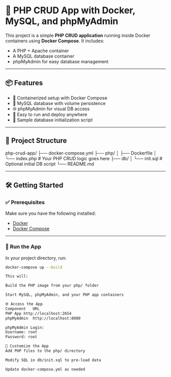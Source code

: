 # 🚀 PHP CRUD App with Docker, MySQL, and phpMyAdmin

This project is a simple **PHP CRUD application** running inside Docker containers using **Docker Compose**. It includes:
- A PHP + Apache container
- A MySQL database container
- phpMyAdmin for easy database management

---

## 📦 Features

- 🔧 Containerized setup with Docker Compose
- 🐘 MySQL database with volume persistence
- 🌐 phpMyAdmin for visual DB access
- 🧰 Easy to run and deploy anywhere
- 📝 Sample database initialization script

---

## 📁 Project Structure

php-crud-app/
├── docker-compose.yml
├── php/
│ ├── Dockerfile
│ └── index.php # Your PHP CRUD logic goes here
├── db/
│ └── init.sql # Optional initial DB script
└── README.md


---

## 🛠️ Getting Started

### ✅ Prerequisites

Make sure you have the following installed:

- [Docker](https://www.docker.com/products/docker-desktop)
- [Docker Compose](https://docs.docker.com/compose/)

---

### 🚀 Run the App

In your project directory, run:

```bash
docker-compose up --build

This will:

Build the PHP image from your php/ folder

Start MySQL, phpMyAdmin, and your PHP app containers

🌐 Access the App
Component	URL
PHP App	http://localhost:2654
phpMyAdmin	http://localhost:8080

phpMyAdmin Login:
Username: root
Password: root

🧪 Customize the App
Add PHP files to the php/ directory

Modify SQL in db/init.sql to pre-load data

Update docker-compose.yml as needed



